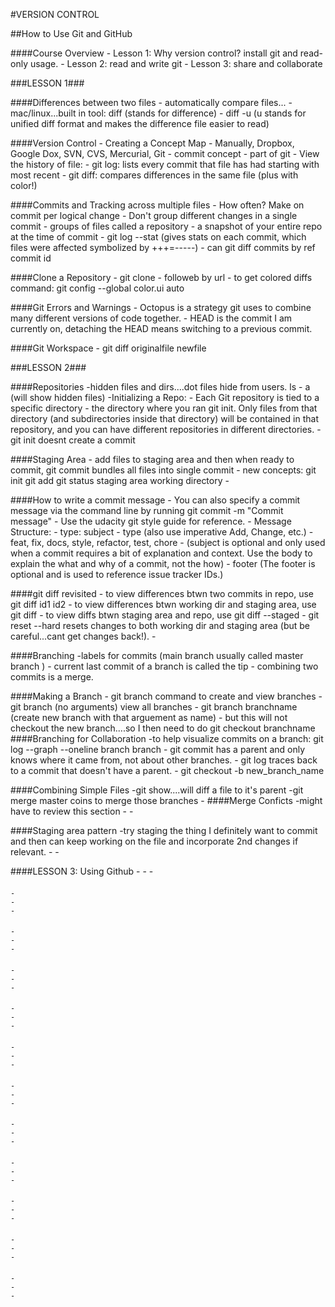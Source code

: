 #VERSION CONTROL

##How to Use Git and GitHub

####Course Overview
    - Lesson 1: Why version control? install git and read-only usage.
    - Lesson 2: read and write git
    - Lesson 3: share and collaborate

###LESSON 1###

####Differences between two files
    - automatically compare files...
    - mac/linux...built in tool: diff (stands for difference)
    - diff -u (u stands for unified diff format and makes the difference file easier to read)


####Version Control - Creating a Concept Map
    - Manually, Dropbox, Google Dox, SVN, CVS, Mercurial, Git
    - commit concept - part of git
    - View the history of file:
        - git log: lists every commit that file has had starting with most recent
    - git diff: compares differences in the same file (plus with color!)

####Commits and Tracking across multiple files
    - How often?  Make on commit per logical change
    - Don't group different changes in a single commit
    - groups of files called a repository
    - a snapshot of your entire repo at the time of commit
    - git log --stat (gives stats on each commit,
        which files were affected symbolized by +++=-----)
    - can git diff commits by ref commit id

####Clone a Repository
    - git clone - followeb by url
    - to get colored diffs command:  git config --global color.ui auto

####Git Errors and Warnings
    - Octopus is a strategy git uses to combine many different versions of code together.
    - HEAD is the commit I am currently on, detaching the HEAD means switching to a previous
    commit.

####Git Workspace
    - git diff originalfile newfile


###LESSON 2###

####Repositories
    -hidden files and dirs....dot files hide from users.  ls - a (will show hidden files)
    -Initializing a Repo:
    - Each Git repository is tied to a specific directory - the directory where you ran git init. Only files from that directory (and subdirectories inside that directory) will be contained in that repository, and you can have different repositories in different directories.
    - git init doesnt create a commit

####Staging Area
    - add files to staging area and then when ready to commit, git commit bundles all files into single commit
    - new concepts: git init git add git status staging area working directory
    -

####How to write a commit message
    - You can also specify a commit message via the command line by running git commit -m "Commit message"
    - Use the udacity git style guide for reference.
    - Message Structure:
        - type: subject
            - type (also use imperative Add, Change, etc.)
            - feat, fix, docs, style, refactor, test, chore
            -  (subject is optional and only used when a commit requires a bit of explanation and context. Use the body to explain the what and why of a commit, not the how)
        - footer (The footer is optional and is used to reference issue tracker IDs.)

####git diff revisited
    - to view differences btwn two commits in repo, use git diff id1 id2
    - to view differences btwn working dir and staging area, use git diff
    - to view diffs btwn staging area and repo, use git diff --staged
    - git reset --hard resets changes to both working dir and staging area (but be careful...cant get changes back!).
    -

####Branching
    -labels for commits (main branch usually called master branch )
    - current last commit of a branch is called the tip
    - combining two commits is a merge.

####Making a Branch
    - git branch command to create and view branches
    - git branch (no arguments) view all branches
    - git branch branchname (create new branch with that arguement as name)
    - but this will not checkout the new branch....so I then need to do git checkout branchname
####Branching for Collaboration
    -to help visualize commits on a branch: git log --graph --oneline branch branch
    - git commit has a parent and only knows where it came from, not about other branches.
    - git log traces back to a commit that doesn't have a parent.
    - git checkout -b new_branch_name

####Combining Simple Files
    -git show....will diff a file to it's parent
    -git merge master coins to merge those branches
    -
####Merge Conficts
    -might have to review this section
    -
    -

####Staging area pattern
    -try staging the thing I definitely want to commit and then can keep working on the file and incorporate 2nd changes if relevant.
    -
    -

####LESSON 3: Using Github
    -
    -
    -

####
    -
    -
    -
####
    -
    -
    -

####
    -
    -
    -
####
    -
    -
    -

####
    -
    -
    -

####
    -
    -
    -

####
    -
    -
    -
####
    -
    -
    -

####
    -
    -
    -
####
    -
    -
    -

####
    -
    -
    -